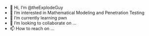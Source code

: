 - 👋 Hi, I’m @theExplodeGuy
- 👀 I’m interested in Mathematical Modeling and Penetration Testing
- 🌱 I’m currently learning pwn
- 💞️ I’m looking to collaborate on ...
- 📫 How to reach on ...
